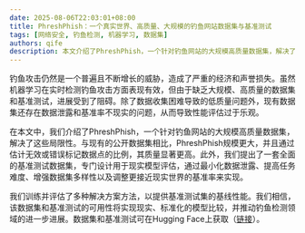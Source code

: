```yaml
---
date: 2025-08-06T22:03:01+08:00
title: PhreshPhish：一个真实世界、高质量、大规模的钓鱼网站数据集与基准测试
tags: [网络安全, 钓鱼检测, 机器学习, 数据集]
authors: qife
description: 本文介绍了PhreshPhish，一个针对钓鱼网站的大规模高质量数据集，解决了现有数据集质量低、数据泄露和基准率不现实等问题，并提供了用于模型评估的基准测试套件。
---
```


钓鱼攻击仍然是一个普遍且不断增长的威胁，造成了严重的经济和声誉损失。虽然机器学习在实时检测钓鱼攻击方面表现有效，但由于缺乏大规模、高质量的数据集和基准测试，进展受到了阻碍。除了数据收集困难导致的低质量问题外，现有数据集还存在数据泄露和基准率不现实的问题，从而导致性能评估过于乐观。

在本文中，我们介绍了PhreshPhish，一个针对钓鱼网站的大规模高质量数据集，解决了这些局限性。与现有的公开数据集相比，PhreshPhish规模更大，并且通过估计无效或错误标记数据点的比例，其质量显著更高。此外，我们提出了一套全面的基准测试数据集，专门设计用于现实模型评估，通过最小化数据泄露、提高任务难度、增强数据集多样性以及调整更接近现实世界的基准率来实现。

我们训练并评估了多种解决方案方法，以提供基准测试集的基线性能。我们相信，该数据集和基准测试的可用性将实现现实、标准化的模型比较，并推动钓鱼检测领域的进一步进展。数据集和基准测试可在Hugging Face上获取（[链接](https://huggingface.co)）。
